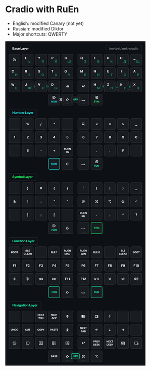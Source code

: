 # Cradio with RuEn
- English: modified Canary (not yet)
- Russian: modified Diktor
- Major shortcuts: QWERTY

![](./.github/images/cradio.png)